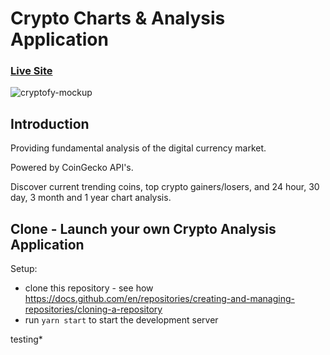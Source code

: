 # Crypto Charts & Analysis Application

### [Live Site](https://trycryptofy.com)

![cryptofy-mockup](https://user-images.githubusercontent.com/110155852/188304897-d217c498-92bd-4f8d-a49e-089c6b9dfb6f.png)

## Introduction

Providing fundamental analysis of the digital currency market. 

Powered by CoinGecko API's. 

Discover current trending coins, top crypto gainers/losers, and 24 hour, 30 day, 3 month and 1 year chart analysis.

## Clone - Launch your own Crypto Analysis Application

Setup:
- clone this repository - see how https://docs.github.com/en/repositories/creating-and-managing-repositories/cloning-a-repository
- run ```yarn start``` to start the development server

testing*